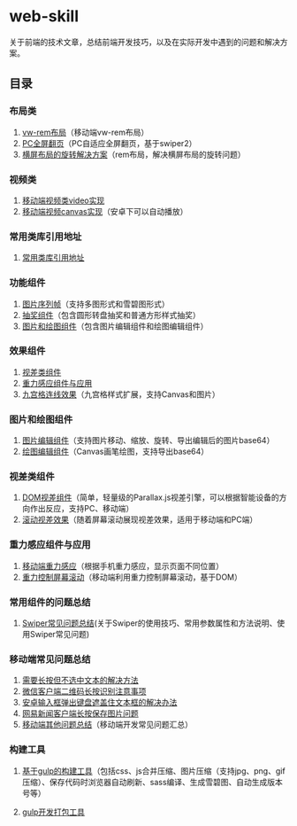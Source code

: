 # web-skill

关于前端的技术文章，总结前端开发技巧，以及在实际开发中遇到的问题和解决方案。

## 目录

### 布局类

1. [vw-rem布局](https://github.com/randomlwh/f2e-vw-rem)（移动端vw-rem布局）
2. [PC全屏翻页](https://github.com/momo1030/Plugins/tree/master/pc-responsive)（PC自适应全屏翻页，基于swiper2）
3. [横屏布局的旋转解决方案](https://github.com/randomlwh/f2e-rem-rotate)（rem布局，解决横屏布局的旋转问题）

### 视频类
1. [移动端视频类video实现](https://github.com/randomlwh/netease-f2e-video)
2. [移动端视频canvas实现](https://github.com/randomlwh/jsmpeg-ffmpeg)（安卓下可以自动播放）

### 常用类库引用地址
1. [常用类库引用地址](https://github.com/randomlwh/f2e-frames/blob/master/README.md)

### 功能组件

1. [图片序列帧](http://tgideas.github.io/motion/doc/data/component/mo.Film.html)（支持多图形式和雪碧图形式）
2. [抽奖组件](http://tgideas.github.io/motion/doc/data/component/mo.Lottery.html)（包含圆形转盘抽奖和普通方形样式抽奖）
3. [图片和绘图组件](#图片和绘图组件)（包含图片编辑组件和绘图编辑组件）

### 效果组件

1. [视差类组件](#视差类组件)
2. [重力感应组件与应用](#重力感应组件与应用)
3. [九宫格连线效果](https://github.com/NalvyBoo/H5lock)（九宫格样式扩展，支持Canvas和图片）

### 图片和绘图组件

1. [图片编辑组件](https://github.com/rkweb/imgEditor)（支持图片移动、缩放、旋转、导出编辑后的图片base64）
2. [绘图编辑组件](./elCanvas)（Canvas画笔绘图，支持导出base64）

### 视差类组件

1. [DOM视差组件](http://www.jq22.com/jquery-info178)（简单，轻量级的Parallax.js视差引擎，可以根据智能设备的方向作出反应，支持PC、移动端）
2. [滚动视差效果](./docs/skrollr)（随着屏幕滚动展现视差效果，适用于移动端和PC端）

### 重力感应组件与应用

1. [移动端重力感应](https://github.com/momo1030/Plugins/tree/master/pos-simplify.js)（根据手机重力感应，显示页面不同位置）
2. [重力控制屏幕滚动](https://github.com/NalvyBoo/gravityScroll)（移动端利用重力控制屏幕滚动，基于DOM）

### 常用组件的问题总结

1. [Swiper常见问题总结](./swiper-docs)(关于Swiper的使用技巧、常用参数属性和方法说明、使用Swiper常见问题)

### 移动端常见问题总结

1. [需要长按但不选中文本的解决方法](./docs/webIssues/README.md/#需要长按但不选中文本的方法)
2. [微信客户端二维码长按识别注意事项](./docs/webIssues/README.md/#微信客户端二维码长按识别注意事项)
3. [安卓输入框弹出键盘遮盖住文本框的解决办法](./docs/webIssues/README.md/#安卓输入框弹出键盘遮盖住文本框的解决办法)
4. [网易新闻客户端长按保存图片问题](./docs/webIssues/README.md/#网易新闻客户端长按保存图片问题)
5. [移动端其他问题总结](./docs/webIssues)（移动端开发常见问题汇总）

### 构建工具

1. [基于gulp的构建工具](https://github.com/rkweb/gulp-tool)（包括css、js合并压缩、图片压缩（支持jpg、png、gif压缩）、保存代码时浏览器自动刷新、sass编译、生成雪碧图、自动生成版本号等）

2. [gulp开发打包工具](https://github.com/wbbhacker/f2e-gulp)
